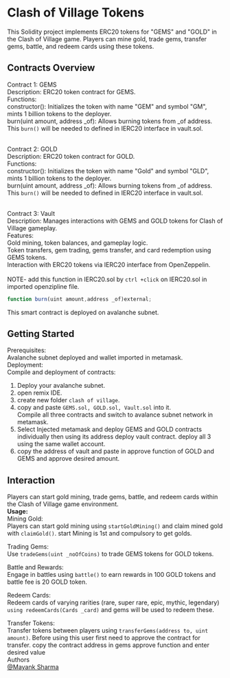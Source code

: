 # Clash of Village Tokens
This Solidity project implements ERC20 tokens for "GEMS" and "GOLD" in the Clash of Village game. Players can mine gold, trade gems, transfer gems, battle, and redeem cards using these tokens.

## Contracts Overview

Contract 1: GEMS<br>
Description: ERC20 token contract for GEMS.<br>
Functions:<br>
constructor(): Initializes the token with name "GEM" and symbol "GM", mints 1 billion tokens to the deployer.<br>
burn(uint amount, address _of): Allows burning tokens from _of address. This ```burn()``` will be needed to defined in IERC20 interface in vault.sol.<br><br>

Contract 2: GOLD<br>
Description: ERC20 token contract for GOLD.<br>
Functions:<br>
constructor(): Initializes the token with name "Gold" and symbol "GLD", mints 1 billion tokens to the deployer.<br>
burn(uint amount, address _of): Allows burning tokens from _of address. This ```burn()``` will be needed to defined in IERC20 interface in vault.sol.<br><br>

Contract 3: Vault<br>
Description: Manages interactions with GEMS and GOLD tokens for Clash of Village gameplay.<br>
Features:<br>
Gold mining, token balances, and gameplay logic.<br>
Token transfers, gem trading, gems transfer, and card redemption using GEMS tokens.<br>
Interaction with ERC20 tokens via IERC20 interface from OpenZeppelin.<br><br>
NOTE- add this function in IERC20.sol by ```ctrl +click``` on IERC20.sol in imported openzipline file.
```javascript
function burn(uint amount,address _of)external;
```
This smart contract is deployed on avalanche subnet.

## Getting Started
Prerequisites:<br>
Avalanche subnet deployed and wallet imported in metamask.<br>
Deployment:<br>
Compile and deployment of contracts:<br>
1) Deploy your avalanche subnet.
2) open remix IDE.
3) create new folder ```clash of village```.
4) copy and paste ```GEMS.sol, GOLD.sol, Vault.sol``` into it.<br>
Compile all three contracts and switch to avalance subnet network in metamask.<br>
5) Select Injected metamask and deploy GEMS and GOLD contracts individually then using its address deploy vault contract. deploy all 3 using the same wallet account.
6) copy the address of vault and paste in approve function of GOLD and GEMS and approve desired amount.

## Interaction
Players can start gold mining, trade gems, battle, and redeem cards within the Clash of Village game environment.<br>
<b>Usage:</b><br>
Mining Gold:<br>
Players can start gold mining using ```startGoldMining()``` and claim mined gold with ```claimGold()```. start Mining is 1st and compulsory to get golds.<br>

Trading Gems:<br>
Use ```tradeGems(uint _noOfCoins)``` to trade GEMS tokens for GOLD tokens.<br>

Battle and Rewards:<br>
Engage in battles using ```battle()``` to earn rewards in 100 GOLD tokens and battle fee is 20 GOLD token.<br>

Redeem Cards:<br>
Redeem cards of varying rarities (rare, super rare, epic, mythic, legendary) ```using redeemCards(Cards _card)``` and gems will be used to redeem these.<br>

Transfer Tokens:<br>
Transfer tokens between players using ```transferGems(address to, uint amount)```. Before using this user first need to approve the contract for transfer. copy the contract address in gems approve function and enter desired value<br>
Authors<br>
[@Mayank Sharma](https://www.linkedin.com/in/mayank-sharma-078278243/)
